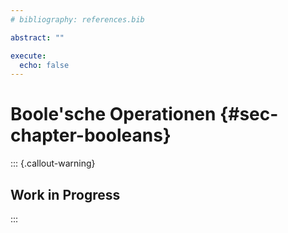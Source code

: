 ```yaml
---
# bibliography: references.bib

abstract: ""

execute: 
  echo: false
---
```


# Boole'sche Operationen {#sec-chapter-booleans}

::: {.callout-warning}
## Work in Progress
:::